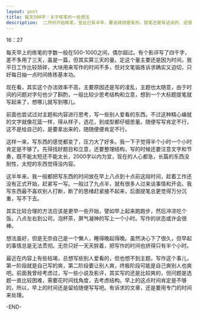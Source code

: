```yaml
---
layout: post
title: 每天500字：关于练笔的一些想法
description:  二月份开始练笔，至此已有半年，要说成绩是有的，提笔还是有话说的，这很不容易。想以前写文，总是咬烂笔头也写不下几行，现在肯定是好多了。
---
```


16：27

每天早上的练笔的字数一般在500-1000之间，偶尔超过。有个影评写了四千字，差不多用了三天，虽是一篇，但其实算三天的量。定这个量主要还是因为时间，我平日工作比较琐碎，大块用来写作的时间不多，但对文笔锻炼诉求确实又迫切，只好每日抽一点时间练练基本功。

现在看，其实这个办法效率不高，主要原因还是写的凌乱，主题也太随意，由于时间的问题对字句也少了斟酌，一般比较少思考结构和立意，想到一个大标题提笔就写起来了，想哪儿就写到哪儿。

前面也尝试过对主题和内容进行思考，写一些别人爱看的东西。不过这种精心编就的文字就像花篮一样，得从样子，选花，到成型都仔细思量。随便写写肯定不行，这不是给自己的，是要拿出来的，随随便便肯定不行。

这样一来，写东西的感觉都变了，压力大了好多。我一下子觉得半个小时一个小时肯定是不够了。先得找好题目和立意，还要整理结构，写的时候还要注意文字和节奏，既不能太短还不能太长，2000字以内为宜，现在的人心都急，长篇的东西没耐性，太短的东西觉得没内容。

这半年来，我一般都把写东西的时间放在早上八点到十点前这段时间，趁着工作还没有正式开始，赶紧写一写。一般过了九点半，就有很多人过来谈事情和开会。我写东西最不喜欢别人打断，断了的思绪赶紧接不起来，后面提笔总更觉得万分沉重，写不下去。

其实比较合理的方法应该是更早一些开始，譬如早上起来跑跑步，然后冲凉吃个饭。八点左右到公司，泡杯茶，屏气凝神的写上一个小时。写作的状态或许会很棒。

想法虽好，但是无奈自己是一个懒人，睡得晚起得晚。虽然决心下了很久，但早起的事情总是无法贯彻。无奈只好一天天胖着，把写作的时间也挤得只有半个小时。

最近在内容上有些枯竭，总想写些别人爱看的，但也想不到主题。写作这个事儿，第一阶段就是自己写的爽，第二阶段要让别人爽，终极阶段可能是自己爽别人也爽吧。前面我曾经考虑过，写一些小说及影评，其实写的还是比较爽的，但问题是选题一直比较困难，需要花时间找角度，去考虑结构。早上的这点时间肯定是不够的，所以，早上的时间还是留给随便写写吧。有诉求的文章，还是要用专门的时间来处理。

-END-
